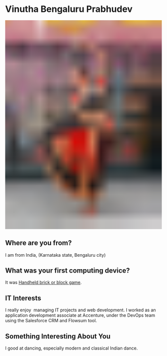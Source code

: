 # Vinutha Bengaluru Prabhudev

![My Passion](./Images/passion.png "My Passion")




## Where are you from?
I am from India, (Karnataka state, Bengaluru city)
## What was your first computing device?
 It was [Handheld brick or block game](https://i.pinimg.com/736x/1b/b5/03/1bb503bd40acfc573f4859eb78cff70d--tetris-the-brick.jpg).

## IT Interests
I really enjoy  managing IT projects and web development. I worked as an application development associate at Accenture, under the DevOps team using the Salesforce CRM and Flowsum tool.
## Something Interesting About You
I good at dancing, especially modern and classical Indian dance.